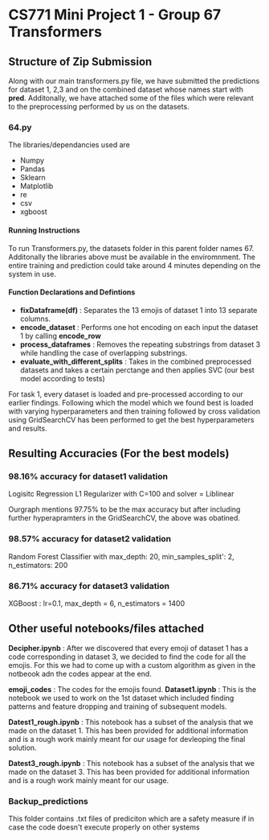 # CS771 Mini Project 1 - Group 67 Transformers
## Structure of Zip Submission
Along with our main transformers.py file, we have submitted the predictions for dataset 1, 2,3 and on the combined dataset whose names start with **pred**.
Additonally, we have attached some of the files which were relevant to the preprocessing performed by us on the datasets. 

### 64.py ###
The libraries/dependancies used are 
* Numpy
* Pandas 
* Sklearn
* Matplotlib
* re
* csv 
* xgboost
#### Running Instructions ####
To run Transformers.py, the datasets folder  in this parent folder names 67. Additonally the libraries above must be available in the enviromnment. The entire training and prediction could take around 
4 minutes depending on the system in use. 


#### Function Declarations and Defintions ####
* **fixDataframe(df)** : Separates the 13 emojis of dataset 1 into 13 separate columns. 
* **encode_dataset** : Performs one hot encoding on each input the dataset 1 by calling **encode_row** 
* **process_dataframes** : Removes the repeating substrings from dataset 3 while handling the case of overlapping substrings. 
* **evaluate_with_different_splits** : Takes in the combined preprocessed datasets and takes a certain perctange and then applies SVC (our best model according to tests)



For task 1, every dataset is loaded and pre-processed according to our earlier findings.
Following which the model which we found best is loaded with varying hyperparameters and then training followed by cross validation using GridSearchCV has been performed to get the best hyperparameters and results. 

## Resulting Accuracies (For the best models) ##
### 98.16% accuracy for dataset1 validation ### 
Logisitc Regression L1 Regularizer with C=100 and solver = Liblinear

Ourgraph mentions 97.75% to be the max accuracy but after including further hyperapramters in the GridSearchCV, the above was obatined. 
### 98.57% accuracy for dataset2 validation ###
 Random Forest Classifier with max_depth: 20, min_samples_split': 2, n_estimators: 200
### 86.71% accuracy for dataset3 validation ###
XGBoost :  lr=0.1, max_depth = 6, n_estimators = 1400 



## Other useful notebooks/files attached ##
**Decipher.ipynb** : After we discovered that every emoji of dataset 1 has a code corresponding in dataset 3, we decided to find the code for all the emojis. For this we had to come up with  a custom algorithm as given in the notbeook adn the codes appear at the end. 

**emoji_codes** : The codes for the emojis found. 
**Dataset1.ipynb** : This is the notebook we used to work on the 1st dataset which included finding patterns and feature dropping and training of subsequent models. 

**Datest1_rough.ipynb** :  This notebook has a subset of the analysis that we made on the dataset 1. This has been provided for additional information and is a rough work mainly meant for our usage for devleoping the final solution.


**Datest3_rough.ipynb** :  This notebook has a subset of the analysis that we made on the dataset 3. This has been provided for additional information and is a rough work mainly meant for our usage. 


### Backup_predictions ### 
This folder contains .txt files of prediciton which are a safety measure if in case the code doesn't execute properly on other systems
